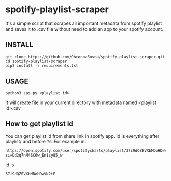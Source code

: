 # spotify-playlist-scraper
It's a simple script that scrapes all important metadata from spotify playlist and saves it to .csv file without need to add an app to your spotify account.
## INSTALL
```
git clone https://github.com/ObronnaSosna/spotify-playlist-scraper.git
cd spotify-playlist-scraper
pip3 install -r requirements.txt
```
## USAGE
```
python3 sps.py <playlist id>
```
It will create file in your current directory with metadata named \<playlist id\>\.csv
## How to get playlist id
You can get playlist id from share link in spotify app. Id is everything after playlist/ and before ?si
For example in:
```
https://open.spotify.com/user/spotifycharts/playlist/37i9dQZEVXbMDoHDwVN2tF?si=Dd2q7nM4SC6w_En1zy85_w
```
id is
```
37i9dQZEVXbMDoHDwVN2tF
```

